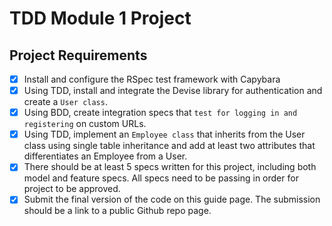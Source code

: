 # TDD Module 1 Project

## Project Requirements
 * [x] Install and configure the RSpec test framework with Capybara
 * [x] Using TDD, install and integrate the Devise library for authentication and create a `User class`.
 * [x] Using BDD, create integration specs that `test for logging in and registering` on custom URLs.
 * [x] Using TDD, implement an `Employee class` that inherits from the User class using single table 
       inheritance and add at least two attributes that differentiates an Employee from a User.
 * [x] There should be at least 5 specs written for this project, including both model and feature specs. 
       All specs need to be passing in order for project to be approved.
 * [x] Submit the final version of the code on this guide page. The submission should be a link to a public Github repo page.